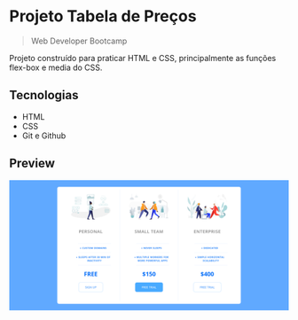 # Projeto Tabela de Preços

> Web Developer Bootcamp

Projeto construído para praticar HTML e CSS, principalmente as funções flex-box e media do CSS.

## Tecnologias

- HTML
- CSS
- Git e Github

## Preview

![preview tela grande](.github/fullscreen.png)

